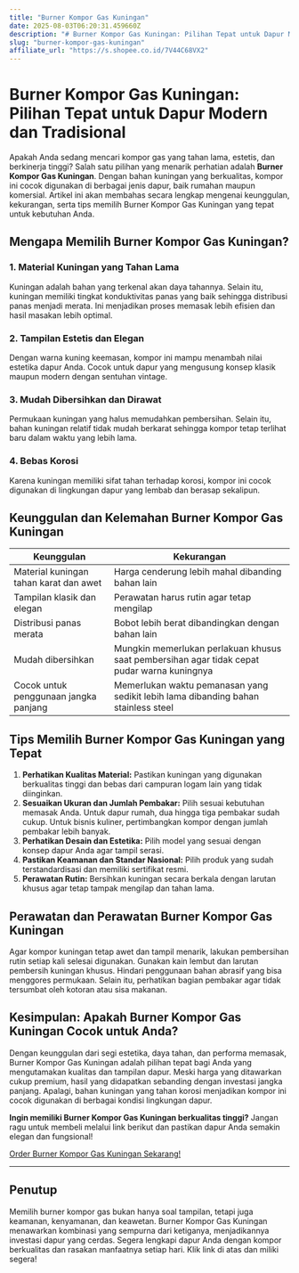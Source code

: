 ```yaml
---
title: "Burner Kompor Gas Kuningan"
date: 2025-08-03T06:20:31.459660Z
description: "# Burner Kompor Gas Kuningan: Pilihan Tepat untuk Dapur Modern dan Tradisional..."
slug: "burner-kompor-gas-kuningan"
affiliate_url: "https://s.shopee.co.id/7V44C68VX2"
---
```

# Burner Kompor Gas Kuningan: Pilihan Tepat untuk Dapur Modern dan Tradisional

Apakah Anda sedang mencari kompor gas yang tahan lama, estetis, dan berkinerja tinggi? Salah satu pilihan yang menarik perhatian adalah **Burner Kompor Gas Kuningan**. Dengan bahan kuningan yang berkualitas, kompor ini cocok digunakan di berbagai jenis dapur, baik rumahan maupun komersial. Artikel ini akan membahas secara lengkap mengenai keunggulan, kekurangan, serta tips memilih Burner Kompor Gas Kuningan yang tepat untuk kebutuhan Anda.

## Mengapa Memilih Burner Kompor Gas Kuningan?

### 1. Material Kuningan yang Tahan Lama
Kuningan adalah bahan yang terkenal akan daya tahannya. Selain itu, kuningan memiliki tingkat konduktivitas panas yang baik sehingga distribusi panas menjadi merata. Ini menjadikan proses memasak lebih efisien dan hasil masakan lebih optimal.

### 2. Tampilan Estetis dan Elegan
Dengan warna kuning keemasan, kompor ini mampu menambah nilai estetika dapur Anda. Cocok untuk dapur yang mengusung konsep klasik maupun modern dengan sentuhan vintage.

### 3. Mudah Dibersihkan dan Dirawat
Permukaan kuningan yang halus memudahkan pembersihan. Selain itu, bahan kuningan relatif tidak mudah berkarat sehingga kompor tetap terlihat baru dalam waktu yang lebih lama.

### 4. Bebas Korosi
Karena kuningan memiliki sifat tahan terhadap korosi, kompor ini cocok digunakan di lingkungan dapur yang lembab dan berasap sekalipun.

## Keunggulan dan Kelemahan Burner Kompor Gas Kuningan

| **Keunggulan** | **Kekurangan** |
|----------------|----------------|
| Material kuningan tahan karat dan awet | Harga cenderung lebih mahal dibanding bahan lain |
| Tampilan klasik dan elegan | Perawatan harus rutin agar tetap mengilap |
| Distribusi panas merata | Bobot lebih berat dibandingkan dengan bahan lain |
| Mudah dibersihkan | Mungkin memerlukan perlakuan khusus saat pembersihan agar tidak cepat pudar warna kuningnya |
| Cocok untuk penggunaan jangka panjang | Memerlukan waktu pemanasan yang sedikit lebih lama dibanding bahan stainless steel |

## Tips Memilih Burner Kompor Gas Kuningan yang Tepat
1. **Perhatikan Kualitas Material:** Pastikan kuningan yang digunakan berkualitas tinggi dan bebas dari campuran logam lain yang tidak diinginkan.
2. **Sesuaikan Ukuran dan Jumlah Pembakar:** Pilih sesuai kebutuhan memasak Anda. Untuk dapur rumah, dua hingga tiga pembakar sudah cukup. Untuk bisnis kuliner, pertimbangkan kompor dengan jumlah pembakar lebih banyak.
3. **Perhatikan Desain dan Estetika:** Pilih model yang sesuai dengan konsep dapur Anda agar tampil serasi.
4. **Pastikan Keamanan dan Standar Nasional:** Pilih produk yang sudah terstandardisasi dan memiliki sertifikat resmi.
5. **Perawatan Rutin:** Bersihkan kuningan secara berkala dengan larutan khusus agar tetap tampak mengilap dan tahan lama.

## Perawatan dan Perawatan Burner Kompor Gas Kuningan
Agar kompor kuningan tetap awet dan tampil menarik, lakukan pembersihan rutin setiap kali selesai digunakan. Gunakan kain lembut dan larutan pembersih kuningan khusus. Hindari penggunaan bahan abrasif yang bisa menggores permukaan. Selain itu, perhatikan bagian pembakar agar tidak tersumbat oleh kotoran atau sisa makanan.

## Kesimpulan: Apakah Burner Kompor Gas Kuningan Cocok untuk Anda?

Dengan keunggulan dari segi estetika, daya tahan, dan performa memasak, Burner Kompor Gas Kuningan adalah pilihan tepat bagi Anda yang mengutamakan kualitas dan tampilan dapur. Meski harga yang ditawarkan cukup premium, hasil yang didapatkan sebanding dengan investasi jangka panjang. Apalagi, bahan kuningan yang tahan korosi menjadikan kompor ini cocok digunakan di berbagai kondisi lingkungan dapur.

**Ingin memiliki Burner Kompor Gas Kuningan berkualitas tinggi?** Jangan ragu untuk membeli melalui link berikut dan pastikan dapur Anda semakin elegan dan fungsional!

[Order Burner Kompor Gas Kuningan Sekarang!](https://s.shopee.co.id/7V44C68VX2)

---

## Penutup

Memilih burner kompor gas bukan hanya soal tampilan, tetapi juga keamanan, kenyamanan, dan keawetan. Burner Kompor Gas Kuningan menawarkan kombinasi yang sempurna dari ketiganya, menjadikannya investasi dapur yang cerdas. Segera lengkapi dapur Anda dengan kompor berkualitas dan rasakan manfaatnya setiap hari. Klik link di atas dan miliki segera!